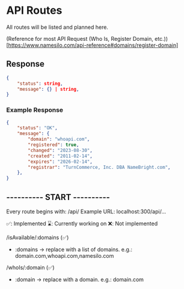 # API Routes
All routes will be listed and planned here.

(Reference for most API Request (Who Is, Register Domain, etc.))[https://www.namesilo.com/api-reference#domains/register-domain]

## Response
```json
{
    "status": string,
    "message": {} | string,
}
```

### Example Response
```json
{
    "status": "OK",
    "message": {
        "domain": "whoapi.com",
        "registered": true,
        "changed": "2023-08-30",
        "created": "2011-02-14",
        "expires": "2026-02-14",
        "registrar": "TurnCommerce, Inc. DBA NameBright.com",
    },
}
```


## ---------- START ----------
Every route begins with: /api/
Example URL: localhost:300/api/...

✅: Implemented
⌛: Currently working on
❌: Not implemented

/isAvailable/:domains (✅)
- :domains -> replace with a list of domains. e.g.: domain.com,whoapi.com,namesilo.com

/whoIs/:domain (✅)
- :domain -> replace with a domain. e.g.: domain.com